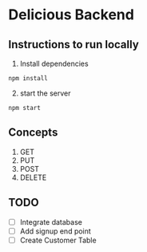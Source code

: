 # Delicious Backend

## Instructions to run locally

1. Install dependencies

```
npm install
```

2. start the server

```
npm start
```


## Concepts
1. GET
2. PUT
3. POST
4. DELETE
   

## TODO
- [ ] Integrate database
- [ ] Add signup end point
- [ ] Create Customer Table